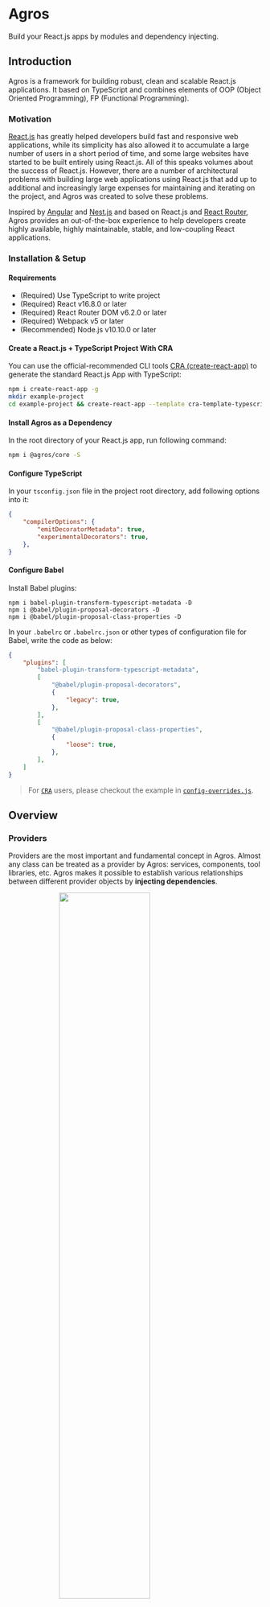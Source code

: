 # Agros

Build your React.js apps by modules and dependency injecting.

## Introduction

Agros is a framework for building robust, clean and scalable React.js applications. It based on TypeScript and combines elements of OOP (Object Oriented Programming), FP (Functional Programming).

### Motivation

[React.js](https://reactjs.org) has greatly helped developers build fast and responsive web applications, while its simplicity has also allowed it to accumulate a large number of users in a short period of time, and some large websites have started to be built entirely using React.js. All of this speaks volumes about the success of React.js. However, there are a number of architectural problems with building large web applications using React.js that add up to additional and increasingly large expenses for maintaining and iterating on the project, and Agros was created to solve these problems.

Inspired by [Angular](https://angular.io) and [Nest.js](https://nestjs.com/) and based on React.js and [React Router](https://reactrouter.com/), Agros provides an out-of-the-box experience to help developers create highly available, highly maintainable, stable, and low-coupling React applications.

### Installation & Setup

#### Requirements

- (Required) Use TypeScript to write project
- (Required) React v16.8.0 or later
- (Required) React Router DOM v6.2.0 or later
- (Required) Webpack v5 or later
- (Recommended) Node.js v10.10.0 or later

#### Create a React.js + TypeScript Project With CRA

You can use the official-recommended CLI tools [CRA (create-react-app)](https://create-react-app.dev/) to generate the standard React.js App with TypeScript:

```bash
npm i create-react-app -g
mkdir example-project
cd example-project && create-react-app --template cra-template-typescript
```

#### Install Agros as a Dependency

In the root directory of your React.js app, run following command:

```bash
npm i @agros/core -S
```

#### Configure TypeScript

In your `tsconfig.json` file in the project root directory, add following options into it:

```json
{
    "compilerOptions": {
        "emitDecoratorMetadata": true,
        "experimentalDecorators": true,
    },
}
```

#### Configure Babel

Install Babel plugins:

```
npm i babel-plugin-transform-typescript-metadata -D
npm i @babel/plugin-proposal-decorators -D
npm i @babel/plugin-proposal-class-properties -D
```

In your `.babelrc` or `.babelrc.json` or other types of configuration file for Babel, write the code as below:

```json
{
    "plugins": [
        "babel-plugin-transform-typescript-metadata",
        [
            "@babel/plugin-proposal-decorators",
            {
                "legacy": true,
            },
        ],
        [
            "@babel/plugin-proposal-class-properties",
            {
                "loose": true,
            },
        ],
    ]
}
```

> For [`CRA`](https://create-react-app.dev/) users, please checkout the example in [`config-overrides.js`](examples/config-overrides.js).

## Overview

### Providers

Providers are the most important and fundamental concept in Agros. Almost any class can be treated as a provider by Agros: services, components, tool libraries, etc. Agros makes it possible to establish various relationships between different provider objects by **injecting dependencies**.

<img src="docs/images/providers.png" width="60%" style="display: block; margin: 0 auto;" />

As you can see in the image above, each provider can depend on another provider by passing parameters with the provider class as a type annotation in the constructor. With the Agros runtime, these type annotation-based provider parameters will be instantiated and made available when the web application starts.

### Components

**Components are also a type of provider**. Like normal providers, any provider (including components) can be injected into a component as a dependency, and similarly, a component can be injected into any provider as a dependency.

<img src="docs/images/components.png" width="60%" style="display: block; margin: 0 auto;" />

A view is a special component that is considered the carrier of a page in Agros. It can define routing paths, lazy loading fallbacks, and other options that are not supported by the component.

### Modules

A module is a class annotated with a `@Module()` decorator. The `@Module()` decorator provides metadata that Agros makes use of to organize the application structure.

<img src="docs/images/modules.png" width="60%" style="display: block; margin: 0 auto;" />

When a Agros instance is to be initialized, one and only one module, called the **root module**, must be provided as the entry module for the application built by Agros.

## Usages

### Create a Provider

The following example shows how to create a provider:

```TypeScript
// demo.service.ts

import { Injectable } from '@agros/core';

@Injectable()
export class DemoService {}
```

Is it unimaginably easy? Yes, that's all the things you should do to create a Provider.

If you want to use other providers as dependencies to be injected, you should declare them in as formal parameters:

```TypeScript
// demo.service.ts

import { Injectable } from '@agros/core';
import { FooService } from '../foo/foo.service';

@Injectable()
export class DemoService {
    public constructor(
        private readonly fooService: FooService,
    ) {}
}
```

Then you can use `FooService`'s instance in `DemoService` by calling `this.fooService` signature.

### Create a Component

Before creating a component class, a JSX file (TSX for TypeScript) needs to be prepared to describe the structure of the component and the component interaction logic, then decorate a class with the @Component decorator and bring in the previous JSX/TSX file:

```ts
// foo.component.ts

import Foo from './Foo';

@Component({
    factory: () => Foo,
})
export class FooComponent {}
```

#### Dependency Injecting

Injecting dependency could be a little different from providers. You should specify the `declarations` parameter for `@Component` decorator. It is an array that includes the classes which the component class depends on:

```ts
// foo.component.ts

@Component({
    factory: () => Foo,
    declarations: [
        FooService,
        BarService,
        BarComponent,
    ],
})
export class FooComponent {}
```

in the JSX/TSX file, you can deconstruct a property named `declarations` and use the `get` methods in it to use your injected providers:

```tsx
// Foo.tsx

import {
    FC,
    PropsWithChildren,
} from 'react';
import { InjectedComponentProps } from '@agros/core';
import { BarComponent } from '../bar/bar.component';
import { FooService } from '../foo/foo.service';
import { BarService } from '../bar/bar.service';

export default Foo: FC<PropsWithChildren<InjectedComponentProps>> = ({ declarations }) => {
    const Bar = declarations.get<FC<PropsWithChildren>>(BarComponent);
    const fooService = declarations.get<FooService>(FooService);
    const barService = declarations.get<BarService>(BarService);
}
```

Or use can use top-level API `getContainer` to get the providers:

```tsx
// Foo.tsx

import { FC } from 'react';
import { getContainer } from '@agros/core';
import { BarComponent } from '../bar/bar.component';
import { FooService } from '../foo/foo.service';
import { BarService } from '../bar/bar.service';

export default Foo: FC = () => {
    // pass the functional component to `getContainer` method
    const container = getContainer(Foo);
    const Bar = container.get<FC<PropsWithChildren>>(BarComponent);
    const fooService = container.get<FooService>(FooService);
    const barService = container.get<BarService>(BarService);
}
```

> In the next major distribution, getting dependencies from `props.declarations` will not be supported any more.

#### `forwardContainer`

Agros provides a top-level API called `forwardContainer` to help you obtain references to containers when using [React HOC](https://reactjs.org/docs/higher-order-components.html):

```tsx
// Foo.tsx

import {
    FC,
    memo,
} from 'react';
import { forwardContainer } from '@agros/core';
import { BarComponent } from '../bar/bar.component';
import { FooService } from '../foo/foo.service';
import { BarService } from '../bar/bar.service';

const Foo: FC = forwardContainer(({ props, container }) => {
    const Bar = container.get<FC<PropsWithChildren>>(BarComponent);
    const fooService = container.get<FooService>(FooService);
    const barService = container.get<BarService>(BarService);
});

export default memo(Foo);
```

#### Lazy Load

Agros supports lazy load based on React's [`.lazy`](https://zh-hans.reactjs.org/docs/code-splitting.html#reactlazy) and [`Suspense`](https://reactjs.org/docs/react-api.html#reactsuspense):

```ts
// foo.component.ts

import { lazy } from 'react';

@Component({
    component: lazy(() => import('./Foo')),
})
export class FooComponent {}
```

#### Error Boundaries

You can define a custom boundary component for every components in Agros:

```tsx
// FooBoundary.tsx

import {
    FC,
    useEffect,
} from 'react';

const FooBoundary: FC = () => {
    useEffect(() => {
        throw new Error('Error thrown');
    }, []);

    return (<>Boundary test</>);
};

export default FooBoundary;
```

```tsx
// foo-boundary.component.tsx

import { Component } from '@agros/core';
import {
    ErrorBoundary,
    ErrorBoundaryPropsWithFallback,
} from 'react-error-boundary';
import FooBoundary from './FooBoundary';
import { PropsWithChildren } from 'react';

@Component({
    component: FooBoundary,
    boundaryComponent: (props: PropsWithChildren<ErrorBoundaryPropsWithFallback>) => {
        return (
            <ErrorBoundary fallback={<pre>ERROR CAUGHT</pre>}>
                {props.children}
            </ErrorBoundary>
        );
    },
})
export class FooBoundaryComponent {}
```

The definition of `@Component`'s parameters are like below:

- `component?: React.FC` - the React component declaration
- `factory?: (forwardRef: FactoryForwardRef) => React.FC<P> | React.ExoticComponent<P>` - the component factory, it passes a `forwardRef` method to inject dependencies into component witch would be returned by the `factory` function. When `component` and `factory` are all set, `factory` will take the higher priority
- `declarations?: Array<Type>` - the provider classes depended by current component
- `elementProps?: any` - props for current view's React component
- `suspenseFallback?: boolean | null | React.ReactChild | React.ReactFragment | React.ReactPortal` - the value of `fallback` property for `React.Suspense`

### Create a Module

Module is also a normal class with a `@Module` decorator:

```TypeScript
// demo.module.ts

import { Module } from '@agros/core';

@Module()
export class DemoModule {}
```

#### Export & Import

Here is an example of using imports and exports to share providers between modules:

```
.
└── src/
    └── modules/
        ├── foo/
        │   ├── foo.module.ts
        │   └── foo.service.ts
        └── bar/
            ├── bar.module.ts
            └── bar.service.ts
```

`foo.service.ts` is a provider for the `FooModule`, which is declared and exported by the `FooModule`:

```ts
// foo.service.ts

@Injectable()
export class FooService {
    public sayFooHello() {
        console.log('Greets from FooService!');
    }
}
```

```ts
// foo.module.ts

@Module({
    providers: [
        FooService,
    ],
    exports: [
        FooService,
    ],
})
export class FooModule {}
```

Now, the `BarService` in the `BarModule` wants to have access to the `sayFooHello` method in the `FooService`, so the `FooModule` can be brought in via the imports option in `bar.module.ts`:

```ts
// bar.module.ts

@Module({
    imports: [
        FooModule,
    ],
    providers: [
        BarService,
    ],
})
export class BarModule {}
```

Next, the `BarService` in `bar.service.ts` can pass the `FooService` as a type annotation with one parameter into the constructor:

```ts
// bar.service.ts

@Injectable()
export class BarService {
    public constructor(
        private readonly fooService: FooService,
    ) {}

    public sayBarHello() {
        console.log('Greets from BarService!');
        this.fooService.sayFooHello();
    }
}
```

#### Code Splitting When Importing Modules

With Webpack 5's [code splitting](https://webpack.js.org/guides/code-splitting/) feature, Agros will also split your code when you use dynamic imports to import modules:

```ts
// bar.module.ts

@Module({
    imports: [
        import('../foo/foo.module').then(({ FooModule }) => FooModule),
    ],
    providers: [
        BarService,
    ],
})
export class BarModule {}
```

#### Configuring Routes

Following the previous example, now the project looks like this:

```
.
└── src/
    └── modules/
        ├── foo/
        │   ├── foo.module.ts
        │   ├── foo.service.ts
        │   ├── foo.component.ts
        │   └── Foo.tsx
        └── bar/
            ├── bar.module.ts
            └── bar.service.ts
```

You should add `routes` option to `@Module`:

```ts
// foo.module.ts

@Module({
    components: [
        FooComponent,
    ],
    providers: [
        FooService,
    ],
    exports: [
        FooService,
    ],
    routes: [
        {
            path: 'foo',
            useComponentClass: FooComponent,
        },
    ],
})
export class FooModule {}
```

Agros will parse the route config and get a path of `/foo` who renders `Foo.tsx`.

You can also use a module class to configure the routes by passing `useModuleClass` option. Now the project looks like this:

```
.
└── src/
    └── modules/
        ├── foo/
        │   ├── foo.module.ts
        │   ├── foo.service.ts
        │   ├── foo.component.ts
        │   └── Foo.tsx
        ├── bar/
        │   ├── bar.module.ts
        │   └── bar.service.ts
        └── baz/
            ├── baz.module.ts
            ├── baz.service.ts
            ├── baz-child.component.ts
            ├── BazChild.tsx
            ├── baz.component.ts
            └── Baz.tsx
```

The `baz.module.ts`'s definition looks like this:

```ts
// baz.module.ts

@Module({
    components: [
        BazComponent,
        BazChildComponent,
    ],
    providers: [
        BazService,
    ],
    exports: [
        BazComponent,
        BazChildComponent,
        BazService,
    ],
    routes: [
        {
            path: 'baz',
            useComponentClass: BazComponent,
            children: [
                {
                    path: 'child',
                    useComponentClass: BazChildComponent,
                },
            ],
        },
    ],
})
export class BazModule {}
```

and the `foo.module.ts`'s content:

```ts
// foo.module.ts

@Module({
    imports: [
        BazModule,
    ],
    components: [
        FooComponent,
    ],
    providers: [
        FooService,
    ],
    exports: [
        FooService,
    ],
    routes: [
        {
            path: 'foo',
            useComponentClass: FooComponent,
            children: [
                {
                    useModuleClass: BazModule,
                },
            ],
        },
    ],
})
export class FooModule {}
```

Agros will parse it into `/foo`, `/foo/baz` and `/foo/baz/child` routes.

The `@Module()` decorator takes a single object as parameter whose properties describe the module:

- `imports: Array<Module>` - the list of imported modules that export the providers which are required in this module
- `providers: Array<Provider>` - the list of providers that the module hosts, which could probably be used by other modules
- `components: Array<Component>` - the list of components provided by current module
- `exports: Array<Provider>` - the subset of `providers` that are provided by this module and should be available in other modules which import this module
- `routes: Array<RouteOptionItem>` - the list of routes provided by current module

The definition of `RouteOptionItem` is like below:

- `path: string` - (required) defines the route that the view matches, must be an absolute path
- `useComponentClass?: Type` - the provider who carries the component class
- `useModuleClass?: Type` - the provider who carries a module class with routes config
- `caseSensitive?: boolean` - defines the route matcher should use case-sensitive mode or not
- `index?: number` - specify if current view is an indexed route

### Use Root Module to Create an App

See [this code](examples/src/index.tsx) to get detailed information of how to create a React.js App by Agros.

## Participate in Project Development

Getting involved in the development of Agros is welcomed. But before that, please read the [Code of Conduct](CODE_OF_CONDUCT.md) of Agros. You can also read [this doc](.github/CONTRIBUTING.md) to get more information about contribute your code into this repository.

> Before starting working on the project, please upgrade your Node.js version to v14.15.0 or later.

## Sponsorship

We accept sponsorship and are committed to spending 100% of all sponsorship money on maintaining Agros, including but not limited to purchasing and maintaining the Agros documentation domain, servers, and paying stipends to some of our core contributors.

Before initiating a sponsorship, please send an email to [i@lenconda.top](i@lenconda.top) or [prexustech@gmail.com](prexustech@gmail.com) with your name, nationality, credit card (VISA or MasterCard) number, what problem Agros has helped you solve (optional), and a thank-you message (optional), etc. After review and approval, we will reply with an email with a payment method that you can complete the sponsorship via this email.

Thank you so much for your support of the Agros project and its developers!
